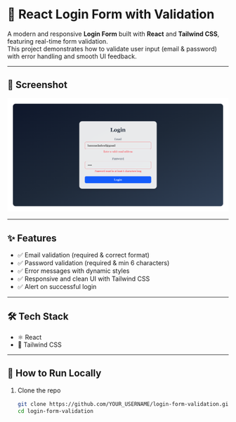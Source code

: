 # 🚀 React Login Form with Validation

A modern and responsive **Login Form** built with **React** and **Tailwind CSS**, featuring real-time form validation.  
This project demonstrates how to validate user input (email & password) with error handling and smooth UI feedback.

---

## 📸 Screenshot

![Login Form Screenshot](./screenshot.png)

---

## ✨ Features

- ✅ Email validation (required & correct format)
- ✅ Password validation (required & min 6 characters)
- ✅ Error messages with dynamic styles
- ✅ Responsive and clean UI with Tailwind CSS
- ✅ Alert on successful login

---

## 🛠️ Tech Stack

- ⚛️ React
- 🎨 Tailwind CSS

---

## 🚀 How to Run Locally

1. Clone the repo
   ```bash
   git clone https://github.com/YOUR_USERNAME/login-form-validation.git
   cd login-form-validation
   ```
